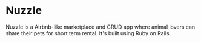 # Nuzzle 

Nuzzle is a Airbnb-like marketplace and CRUD app where animal lovers can share their pets for short term rental. It's built using Ruby on Rails. 
